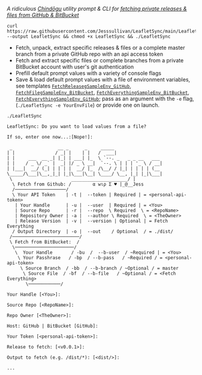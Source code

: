 *A ridiculous* [*Chindōgu*](https://en.wikipedia.org/wiki/Chind%C5%8Dgu) *utility prompt & CLI for* [*fetching private releases & files from GitHub & BitBucket*](https://github.com/Jesssullivan/LeafletSync)


```
curl https://raw.githubusercontent.com/Jesssullivan/LeafletSync/main/LeafletSync --output LeafletSync && chmod +x LeafletSync && ./LeafletSync
```

- Fetch, unpack, extract specific releases & files or a complete master branch from a private GitHub repo with an api access token
- Fetch and extract specific files or complete branches from a private BitBucket account with user's git authentication
- Prefill default prompt values with a variety of console flags
- Save & load default prompt values with a file of environment variables, see templates [`FetchReleasegSampleEnv_GitHub`](https://github.com/Jesssullivan/LeafletSync/blob/main/FetchReleaseSampleEnv_GitHub), [`FetchFilegSampleEnv_BitBucket`](https://github.com/Jesssullivan/LeafletSync/blob/main/FetchFileSampleEnv_BitBucket),  [`FetchEverythingSampleEnv_BitBucket`](https://github.com/Jesssullivan/LeafletSync/blob/main/FetchEverythingSampleEnv_BitBucket), [`FetchEverythingSampleEnv_GitHub`](https://github.com/Jesssullivan/LeafletSync/blob/main/FetchEverythingSampleEnv_GitHub); pass as an argument with the ` -e ` flag, (`./LeafletSync -e YourEnvFile`) or provide one on launch.

```
./LeafletSync

LeafletSync: Do you want to load values from a file?

If so, enter one now...:[Nope!]:  

 _                 __ _      _     _____                    
| |               / _| |    | |   /  ___|                   
| |     ___  __ _| |_| | ___| |_  \ `--. _   _ _ __   ___  
| |    / _ \/ _` |  _| |/ _ \ __|  `--. \ | | | '_ \ / __|
| |___|  __/ (_| | | | |  __/ |_  /\__/ / |_| | | | | (__   
\_____/\___|\__,_|_| |_|\___|\__| \____/ \__, |_| |_|\___|  
 \                      _____________________/ |             
  \ Fetch from Github: /        α wιρ Σ ♥ |_@__Jess          
  /───────────────────/
  \ Your API Token    | -t |  --token | Required | = <personal-api-token>
   | Your Handle      | -u |  --user  | Required | = <You>
   | Source Repo      | -r |  --repo  \ Required  \ = <RepoName>
   | Repository Owner | -a |  --author \ Required  \ = <TheOwner>
   | Release Version  | -v |  --version | Optional | = Fetch Everything
  / Output Directory  | -o |  --out    / Optional  / = ./dist/
 /─────────────────────────/
 \ Fetch from BitBucket:  /                                     
  \──────────────────────/                                   
   \  Your Handle       / -bu  /  --b-user  / ~Required | = <You>
    \ Your Passhrase   / -bp  / --b-pass   / ~Required / = <personal-api-token>
     \ Source Branch  / -bb  / --b-branch / ~Optional / = master
      \ Source File  / -bf  / --b-file   / ~Optional / = <Fetch Everything>
       \────────────/

Your Handle [<You>]:

Source Repo [<RepoName>]:

Repo Owner [<TheOwner>]:

Host: GitHub | BitBucket [GitHub]:

Your Token [<personal-api-token>]:

Release to fetch: [<v0.0.1>]:

Output to fetch (e.g. /dist/*): [<dist/>]:

...

```
